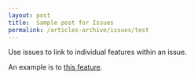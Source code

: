```yaml
---
layout: post
title:  Sample post for Issues
permalink: /articles-archive/issues/test
---
```


Use issues to link to individual features within an issue.

An example is to [this feature](/articles-archive/features/test).
